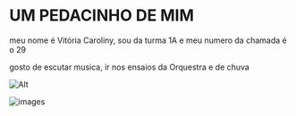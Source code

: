 # UM PEDACINHO DE MIM

meu nome é Vitória Caroliny, sou da turma 1A e meu numero da chamada é o 29

gosto de escutar musica, ir nos ensaios da Orquestra e de chuva

![Alt](https://i0.wp.com/jornal.usp.br/wp-content/uploads/2022/10/05102022_orquestra-sinfonica-usp.jpg?fit=1200%2C630&ssl=1)


![images](https://github.com/vitoriacaroliny/vitoriacaroliny/assets/146726729/55ea47c1-9457-465b-8337-59c483ef8a4e)
